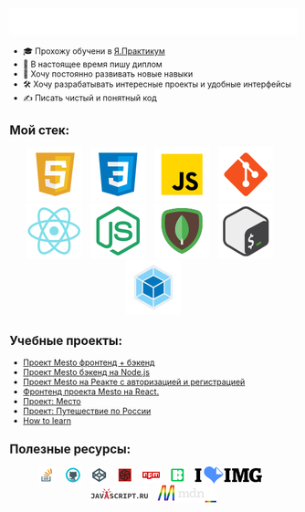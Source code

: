 <!-- <h1>Всем привет, меня зовут Дмитрий 👋</h1> -->

![Всем привет, меня зовут Дмитрий 👋](./src/images/Hello-i-am-Dmitry.svg)

- 🎓 Прохожу обучени в [Я.Практикум](https://practicum.yandex.ru/)
- 📜 В настоящее время пишу диплом
- 🚀 Хочу постоянно развивать новые навыки
- 🛠️ Хочу разрабатывать интересные проекты и удобные интерфейсы
- ✍️ Писать чистый и понятный код

<h2>Мой стек:</h2>
<!-- Stack icons section -->
<p align="center">
<img src="./src/images/icons8-html-5-48.svg" alt="HTML" title="HTML" />
&#8287;&#8287;
<!-- CCS -->
<img src="./src/images/icons8-css3-48.svg" alt="CCS" title="CCS" />
&#8287;&#8287;
<!-- JavaScript -->
<img src="./src/images/icons8-javascript-48.svg" alt="JavaScript" title="JavaScript" />
&#8287;&#8287;
<!-- GIT -->
<img src="./src/images/icons8-git-48.svg" alt="GIT" title="GIT" />
&#8287;&#8287;
<!-- React -->
<img src="./src/images/icons8-react-native-48.svg" alt="React" title="React" />
&#8287;&#8287;
<!-- Node.js -->
<img src="./src/images/icons8-node-js-48.svg" alt="Node.js" title="Node.js" />
&#8287;&#8287;
<!-- MongoDB -->
<img src="./src/images/icons8-mongodb-48.svg" alt="MongoDB" title="MongoDB" />
&#8287;&#8287;
<!-- Bash -->
<img src="./src/images/icons8-bash-48.svg" alt="Bash" title="Bash" />
&#8287;&#8287;
<!-- Webpack -->
<img src="./src/images/icons8-webpack-48.svg" alt="Webpack" title="Webpack" />
</p>

## Учебные проекты:

- [Проект Mesto фронтенд + бэкенд](https://github.com/TokmakDA/react-mesto-api-full-gha)
- [Проект Mesto бэкенд на Node.js](https://github.com/TokmakDA/express-mesto-gha)
- [Проект Mesto на Реакте с авторизацией и регистрацией](https://github.com/TokmakDA/react-mesto-auth)
- [Фронтенд проекта Mesto на React.](https://github.com/TokmakDA/mesto-react)
- [Проект: Место](https://github.com/TokmakDA/mesto)
- [Проект: Путешествие по России](https://github.com/TokmakDA/russian-travel)
- [How to learn](https://github.com/TokmakDA/how-to-learn)

## Полезные ресурсы:

<p align="center">
<a href="https://stackoverflow.com/"><img src="./src/images/icons8-stack-overflow-48.svg" alt="stackoverflow" title="stackoverflow" height="30px" /></a>
&#8287;&#8287;
<a href="https://github.com/"><img src="./src/images/icons8-github-48.svg" alt="GitHub" title="GitHub" height="30px" /><a>
&#8287;&#8287;
<a href="https://codepen.io/"><img src="./src/images/icons8-codepen-48.svg" alt="codepen" title="codepen" height="30px" /><a>
&#8287;&#8287;
<a href="https://www.codewars.com/"><img src="./src/images/icons8-codewars-48.svg" alt="codewars" title="codewars" height="30px" /><a>
&#8287;&#8287;
<a href="https://www.npmjs.com/"><img src="./src/images/icons8-npm-48.svg" alt="npmjs" title="npmjs" height="30px" /><a>
&#8287;&#8287;
<a href="https://icons8.ru/"><img src="./src/images/icons8-48.svg" alt="icons8" title="icons8" height="30px" /><a>
&#8287;&#8287;
<a href="https://www.iloveimg.com/"><img src="./src/images/iloveimg_48.svg" alt="iloveimg" title="iloveimg" height="30px" /><a>
&#8287;&#8287;
<a href="https://learn.javascript.ru/"><img src="./src/images/learn_javascript_ru_animate_48.svg" alt="learn.javascript" title="learn.javascript" height="30px" /><a>
&#8287;&#8287;
<a href="https://developer.mozilla.org"><img src="./src/images/developer-mozilla.svg" alt="developer.mozillat" title="developer.mozilla" height="30px" /><a>
</p>

<!--
**TokmakDA/TokmakDA** is a ✨ _special_ ✨ repository because its `README.md` (this file) appears on your GitHub profile.
Here are some ideas to get you started:
- 🔭 I’m currently working on ...
- 🌱 I’m currently learning ...
- 👯 I’m looking to collaborate on ...
- 🤔 I’m looking for help with ...
- 💬 Ask me about ...
- 📫 How to reach me: ...
- 😄 Pronouns: ...
- ⚡ Fun fact: ...
-->
